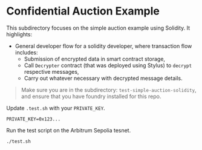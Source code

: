 # Confidential Auction Example

This subdirectory focuses on the simple auction example using Solidity. It highlights:

- General developer flow for a solidity developer, where transaction flow includes:
   - Submission of encrypted data in smart contract storage, 
   - Call `Decrypter` contract (that was deployed using Stylus) to `decrypt` respective messages, 
   - Carry out whatever necessary with decrypted message details.

> Make sure you are in the subdirectory: `test-simple-auction-solidity`, and ensure that you have foundry installed for this repo.

Update `.test.sh` with your `PRIVATE_KEY`.

`PRIVATE_KEY=0x123...`

Run the test script on the Arbitrum Sepolia tesnet.

`./test.sh`
